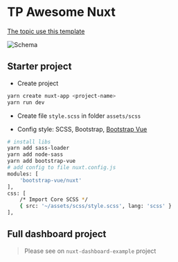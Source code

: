 # TP Awesome Nuxt

[The topic use this template](https://github.com/coreui/coreui-free-vue-admin-template)

![Schema](https://nuxtjs.org/nuxt-schema.svg)

## Starter project

- Create project

```bash
yarn create nuxt-app <project-name>
yarn run dev
```

- Create file `style.scss` in folder `assets/scss`

- Config style: SCSS, Bootstrap, [Bootstrap Vue](https://bootstrap-vue.js.org/docs/)

```bash
# install libs
yarn add sass-loader
yarn add node-sass
yarn add bootstrap-vue
# add config to file nuxt.config.js
modules: [
    'bootstrap-vue/nuxt'
],
css: [
    /* Import Core SCSS */
    { src: '~/assets/scss/style.scss', lang: 'scss' }
],
```

## Full dashboard project

> Please see on `nuxt-dashboard-example` project